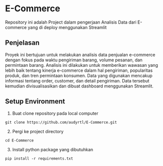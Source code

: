 # E-Commerce

Repository ini adalah Project dalam pengerjaan Analisis Data dari E-commerce yang di deploy menggunakan Streamlit

## Penjelasan

Proyek ini bertujuan untuk melakukan analisis data penjualan e-commerce dengan fokus pada waktu pengiriman barang, volume pesanan, dan permintaan barang. Analisis ini dilakukan untuk memberikan wawasan yang lebih baik tentang kinerja e-commerce dalam hal pengiriman, popularitas produk, dan tren permintaan konsumen. Data yang digunakan mencakup informasi tentang order, customer, dan detail pengiriman. Data tersebut kemudian divisualisasikan dan dibuat dashboard menggunakan Streamlit.

## Setup Environment
1. Buat clone repository pada local computer
```
git clone https://github.com/audyrtl/E-Commerce.git
```
2. Pergi ke project directory
```
cd E-Commerce
```
3. Install python package yang dibutuhkan
```
pip install -r requirements.txt
